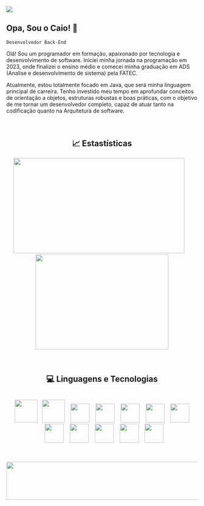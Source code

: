 <img src = https://github.com/user-attachments/assets/b7fc8fca-5a0d-4f4a-84a8-47c25aa26d81>
<!--APRESENTAÇÃO-->

## Opa, Sou o Caio! 👋

`Desenvolvedor Back-End`

Olá! Sou um programador em formação, apaixonado por tecnologia e desenvolvimento de software. Iniciei minha jornada na programação em 2023, onde finalizei o ensino médio e comecei minha graduação em ADS (Analise e desenvolvimento de sistema) pela FATEC.

Atualmente, estou totalmente focado em Java, que será minha linguagem principal de carreira. Tenho investido meu tempo em aprofundar conceitos de orientação a objetos, estruturas robustas e boas práticas, com o objetivo de me tornar um desenvolvedor completo, capaz de atuar tanto na codificação quanto na Arquitetura de software.
<br/><br/><br/>

<!--GITHUB STATS-->
<div align="center">
   <h2><strong>📈 Estastísticas</strong></h2>
  <img height="250em" width="450em" src="https://github-readme-stats.vercel.app/api?username=Caiopolis&show_icons=true&theme=github_dark&include_all_commits=true&count_private=true&rank_icon=github&text_color=D9D9D9&icon_color=4169e1&bg_color=121212&border_color=f2f2f2&title_color=4169e1"/>
  &nbsp&nbsp&nbsp
      <img height="250em" width="350em" src="https://github-readme-stats.vercel.app/api/top-langs/?username=Caiopolis&layout=compact&langs_count=7&theme=github_dark&text_color=f2f2f2&icon_color=9A0000&bg_color=121212&title_color=4169e1"/>
</div>
<br/><br/>

<div align="center">
 <h2><strong>💻 Linguagens e Tecnologias</strong></h2>
   <br/> 
  <img height="60em" width="60em" src="https://cdn.jsdelivr.net/gh/devicons/devicon@latest/icons/java/java-original.svg" />
  &nbsp
  <img height="60em" width="60em" src="https://cdn.jsdelivr.net/gh/devicons/devicon@latest/icons/python/python-original.svg" />
  &nbsp&nbsp
  <img height="50em" width="50em" src="https://cdn.jsdelivr.net/gh/devicons/devicon@latest/icons/nodejs/nodejs-original.svg" />
  &nbsp&nbsp
  <img height="50em" width="50em" src="https://cdn.jsdelivr.net/gh/devicons/devicon@latest/icons/cplusplus/cplusplus-original.svg" />
  &nbsp&nbsp
  <img height="50em" width="50em" src="https://cdn.jsdelivr.net/gh/devicons/devicon@latest/icons/html5/html5-original.svg" />
  &nbsp&nbsp
  <img height="50em" width="50em" src="https://cdn.jsdelivr.net/gh/devicons/devicon@latest/icons/css3/css3-original.svg" />
  &nbsp&nbsp
  <img height="50em" width="50em" src="https://cdn.jsdelivr.net/gh/devicons/devicon@latest/icons/javascript/javascript-original.svg" />
     <br/>
   &nbsp&nbsp
  <img height="50em" width="50em" src="https://cdn.jsdelivr.net/gh/devicons/devicon@latest/icons/mysql/mysql-original.svg" />    
  &nbsp&nbsp 
  <img height="50em" width="50em" src="https://cdn.jsdelivr.net/gh/devicons/devicon@latest/icons/vscode/vscode-original.svg" />
  &nbsp&nbsp 
  <img height="50em" width="50em" src="https://cdn.jsdelivr.net/gh/devicons/devicon@latest/icons/git/git-original.svg" />
  &nbsp&nbsp 
  <img height="50em" width="50em" src="https://cdn.jsdelivr.net/gh/devicons/devicon@latest/icons/github/github-original.svg" />
  &nbsp&nbsp
  <img height="50em" width="50em" src="https://cdn.jsdelivr.net/gh/devicons/devicon@latest/icons/pycharm/pycharm-original.svg" />    
</div>
  <br/> 
  
##

<img height="100em" width="1200em" src= https://github.com/user-attachments/assets/9975038e-9c8d-437a-a4a2-25cfabb4d393/>
